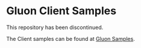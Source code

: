 # Gluon Client Samples

This repository has been discontinued. 

The Client samples can be found at [Gluon Samples](https://github.com/gluonhq/gluon-samples).
